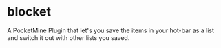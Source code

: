 # blocket
A PocketMine Plugin that let's you save the items in your hot-bar as a list and switch it out with other lists you saved.
